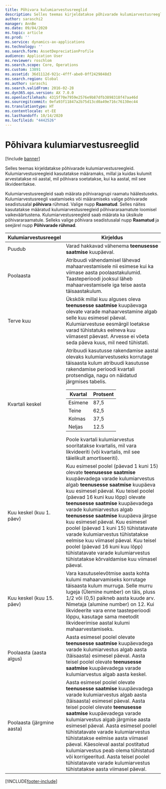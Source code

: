 ```yaml
---
title: Põhivara kulumiarvestusreeglid
description: Selles teemas kirjeldatakse põhivarade kulumiarvestusreegleid.
author: saraschi2
manager: AnnBe
ms.date: 09/04/2020
ms.topic: article
ms.prod: ''
ms.service: dynamics-ax-applications
ms.technology: ''
ms.search.form: AssetDepreciationProfile
audience: Application User
ms.reviewer: roschlom
ms.search.scope: Core, Operations
ms.custom: 13891
ms.assetid: 36d1112d-921c-4fff-abe0-0ff2429848d3
ms.search.region: Global
ms.author: saraschi
ms.search.validFrom: 2016-02-28
ms.dyn365.ops.version: AX 7.0.0
ms.openlocfilehash: 4315f70e7959e2576e9b87dfb3898318f47aa46d
ms.sourcegitcommit: 0efa93f11847a2b75d13cd0a49e716c76130ec44
ms.translationtype: HT
ms.contentlocale: et-EE
ms.lasthandoff: 10/14/2020
ms.locfileid: "4442526"
---
```

# <a name="fixed-asset-depreciation-conventions"></a>Põhivara kulumiarvestusreeglid

[!include [banner](../includes/banner.md)]

Selles teemas kirjeldatakse põhivarade kulumiarvestusreegleid. Kulumiarvestusreegleid kasutatakse määramaks, millal ja kuidas kulumit arvestatakse nii aastal, mil põhivara soetatakse, kui ka aastal, mil see likvideeritakse.

Kulumiarvestusreegleid saab määrata põhivaragrupi raamatu häälestuseks. Kulumiarvestusreegli vaatamiseks või määramiseks valige põhivarade seadistusalal **põhivara** rühmad. Valige nupp **Raamatud**. Selles näites kasutatakse määratud kulumiarvestusreegleid põhivararaamatute loomisel vaikeväärtustena. Kulumiarvestusreegleid saab määrata ka üksikule põhivararaamatule. Selleks valige põhivara seadistusalal nupp **Raamatud** ja seejärel nupp **Põhivarade rühmad**.

| Kulumiarvestusreegel   | Kirjeldus |
|---------------------------|-------------|
| Puudub                      | Varad hakkavad vähenema <strong>teenusesse saatmise</strong> kuupäeval. |
| Poolaasta                 | Atribuudi vähendamisel lähevad mahaarvestamisele nii esimese kui ka viimase aasta poolaastakulumid. Taasteperioodi jooksul läheb mahaarvestamisele iga teise aasta täisaastakulum. |
| Terve kuu                | Ükskõik millal kuu alguses oleva <strong>teenusesse saatmise</strong> kuupäevaga olevate varade mahaarvestamine algab selle kuu esimesel päeval. Kulumiarvestuse eesmärgil loetakse varad tühistatuks eelneva kuu viimasest päevast. Arvesse ei võeta seda päeva kuus, mil need tühistati. |
| Kvartali keskel               | Atribuudi kasutusse rakendamise aastal olevaks kulumiarvestuseks korrutage täisaasta kulum atribuudi kasutusse rakendamise perioodi kvartali protsendiga, nagu on näidatud järgmises tabelis.<table><thead><tr><th>Kvartal</th><th>Protsent</th></tr></thead><tbody><tr><td>Esimene</td><td>87,5</td></tr><tr><td>Teine</td><td>62,5</td></tr><tr><td>Kolmas</td><td>37,5</td></tr><tr><td>Neljas</td><td>12.5</td></tr></tbody></table>Poole kvartali kulumiarvestus sooritatakse kvartalis, mil vara likvideeriti (või kvartalis, mil see täielikult amortiseeriti). |
| Kuu keskel (kuu 1. päev)  | Kuu esimesel poolel (päevad 1 kuni 15) olevate <strong>teenusesse saatmise</strong> kuupäevadega varade kulumiarvestus algab <strong>teenusesse saatmise</strong> kuupäeva kuu esimesel päeval. Kuu teisel poolel (päevad 16 kuni kuu lõpp) olevate <strong>teenusesse saatmise</strong> kuupäevadega varade kulumiarvestus algab <strong>teenusesse saatmise</strong> kuupäeva järgse kuu esimesel päeval. Kuu esimesel poolel (päevad 1 kuni 15) tühistatavate varade kulumiarvestus tühistatakse eelmise kuu viimasel päeval. Kuu teisel poolel (päevad 16 kuni kuu lõpp) tühistatavate varade kulumiarvestus tühistatakse kõrvaldamise kuu viimasel päeval. |
| Kuu keskel (kuu 15. päev) | Vara kasutuselevõtmise aasta kohta kulumi mahaarvamiseks korrutage täisaasta kulum murruga. Selle murru lugeja (Ülemine number) on täis, pluss 1/2 või (0,5) paikneb aasta kuude arv. Nimetaja (alumine number) on 12. Kui likvideerite vara enne taasteperioodi lõppu, kasutage sama meetodit likvideerimise aastal kulumi mahaarvestamiseks. |
| Poolaasta (aasta algus) | Aasta esimesel poolel olevate <strong>teenusesse saatmise</strong> kuupäevadega varade kulumiarvestus algab aasta (täisaasta) esimesel päeval. Aasta teisel poolel olevate <strong>teenusesse saatmise</strong> kuupäevadega varade kulumiarvestus algab aasta keskel. |
| Poolaasta (järgmine aasta)     | Aasta esimesel poolel olevate <strong>teenusesse saatmise</strong> kuupäevadega varade kulumiarvestus algab aasta (täisaasta) esimesel päeval. Aasta teisel poolel olevate <strong>teenusesse saatmise</strong> kuupäevadega varade kulumiarvestus algab järgmise aasta esimesel päeval. Aasta esimesel poolel tühistatavate varade kulumiarvestus tühistatakse eelmise aasta viimasel päeval. Käesoleval aastal postitatud kulumiarvestus peab olema tühistatud või korrigeeritud. Aasta teisel poolel tühistatavate varade kulumiarvestus tühistatakse aasta viimasel päeval. |


[!INCLUDE[footer-include](../../includes/footer-banner.md)]